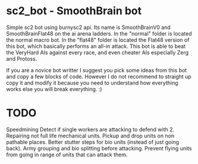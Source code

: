 # sc2_bot - SmoothBrain bot

Simple sc2 bot using burnysc2 api.
Its name is SmoothBrainV0 and SmoothBrainFlat48 on the ai arena ladders.
In the "normal" folder is located the normal macro bot. In the "flat48" folder is located the Flat48 version of this bot, which basically performs an all-in attack.
This bot is able to beat the VeryHard AIs against every race, and even cheater AIs especially Zerg and Protoss.

If you are a novice bot writter I suggest you pick some ideas from this bot and copy a few blocks of code. However I do not recommend to straight up copy it and modify it because you need to understand how everything works else you will break everything. :)

# TODO

Speedmining
Detect if single workers are attacking to defend with 2.
Repairing not full life mechanical units.
Pickup and drop units on non pathable places.
Better stutter steps for bio units (instead of just going back).
Army grouping and bio splitting before attacking.
Prevent flying units from going in range of units that can attack them.
